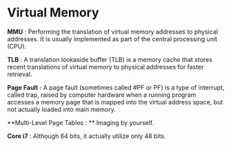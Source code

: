 # Virtual Memory

**MMU** : Performing the translation of virtual memory addresses to physical addresses. It is usually implemented as part of the central processing unit (CPU).

**TLB** : A translation lookaside buffer (TLB) is a memory cache that stores recent translations of virtual memory to physical addresses for faster retrieval.

**Page Fault** : A page fault (sometimes called #PF or PF) is a type of interrupt, called trap, raised by computer hardware when a running program accesses a memory page that is mapped into the virtual address space, but not actually loaded into main memory.

**Multi-Level Page Tables : ** Imaging by yourself.

**Core i7** : Although 64 bits, it actually utilize only 48 bits.